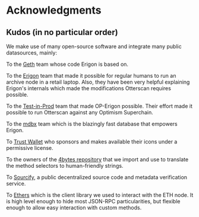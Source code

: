 # Acknowledgments

## Kudos (in no particular order)

We make use of many open-source software and integrate many public datasources, mainly:

To the [Geth](https://geth.ethereum.org/) team whose code Erigon is based on.

To the [Erigon](https://github.com/ledgerwatch/erigon) team that made it possible for regular humans to run an archive node in a retail laptop. Also, they have been very helpful explaining Erigon's internals which made the modifications Otterscan requires possible.

To the [Test-in-Prod](https://www.testinprod.io/) team that made OP-Erigon possible. Their effort made it possible to run Otterscan against any Optimism Superchain.

To the [mdbx](https://github.com/erthink/libmdbx) team which is the blazingly fast database that empowers Erigon.

To [Trust Wallet](https://github.com/trustwallet/assets) who sponsors and makes available their icons under a permissive license.

To the owners of the [4bytes repository](https://github.com/ethereum-lists/4bytes) that we import and use to translate the method selectors to human-friendly strings.

To [Sourcify](https://sourcify.dev/), a public decentralized source code and metadata verification service.

To [Ethers](https://github.com/ethers-io/ethers.js/) which is the client library we used to interact with the ETH node. It is high level enough to hide most JSON-RPC particularities, but flexible enough to allow easy interaction with custom methods.
